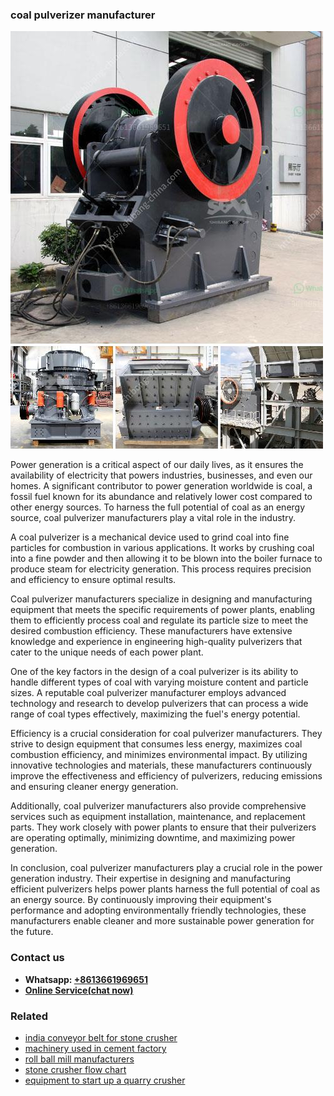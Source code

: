 <h3>coal pulverizer manufacturer</h3><img src='1708499317.jpg' alt=''><p>Power generation is a critical aspect of our daily lives, as it ensures the availability of electricity that powers industries, businesses, and even our homes. A significant contributor to power generation worldwide is coal, a fossil fuel known for its abundance and relatively lower cost compared to other energy sources. To harness the full potential of coal as an energy source, coal pulverizer manufacturers play a vital role in the industry.</p><p>A coal pulverizer is a mechanical device used to grind coal into fine particles for combustion in various applications. It works by crushing coal into a fine powder and then allowing it to be blown into the boiler furnace to produce steam for electricity generation. This process requires precision and efficiency to ensure optimal results.</p><p>Coal pulverizer manufacturers specialize in designing and manufacturing equipment that meets the specific requirements of power plants, enabling them to efficiently process coal and regulate its particle size to meet the desired combustion efficiency. These manufacturers have extensive knowledge and experience in engineering high-quality pulverizers that cater to the unique needs of each power plant.</p><p>One of the key factors in the design of a coal pulverizer is its ability to handle different types of coal with varying moisture content and particle sizes. A reputable coal pulverizer manufacturer employs advanced technology and research to develop pulverizers that can process a wide range of coal types effectively, maximizing the fuel's energy potential.</p><p>Efficiency is a crucial consideration for coal pulverizer manufacturers. They strive to design equipment that consumes less energy, maximizes coal combustion efficiency, and minimizes environmental impact. By utilizing innovative technologies and materials, these manufacturers continuously improve the effectiveness and efficiency of pulverizers, reducing emissions and ensuring cleaner energy generation.</p><p>Additionally, coal pulverizer manufacturers also provide comprehensive services such as equipment installation, maintenance, and replacement parts. They work closely with power plants to ensure that their pulverizers are operating optimally, minimizing downtime, and maximizing power generation.</p><p>In conclusion, coal pulverizer manufacturers play a crucial role in the power generation industry. Their expertise in designing and manufacturing efficient pulverizers helps power plants harness the full potential of coal as an energy source. By continuously improving their equipment's performance and adopting environmentally friendly technologies, these manufacturers enable cleaner and more sustainable power generation for the future.</p><h3>Contact us</h3><ul><li><strong>Whatsapp:&nbsp;<a href="https://wa.me/8613661969651">+8613661969651</a></strong></li><li><a href="https://swt.shibang-china.com/?git&amp;zhl&amp;coal pulverizer manufacturer"><strong>Online Service(chat now)</strong></a></li></ul><h3>Related</h3><ul><li><a href='india conveyor belt for stone crusher.md'>india conveyor belt for stone crusher</a></li><li><a href='machinery used in cement factory.md'>machinery used in cement factory</a></li><li><a href='roll ball mill manufacturers.md'>roll ball mill manufacturers</a></li><li><a href='stone crusher flow chart.md'>stone crusher flow chart</a></li><li><a href='equipment to start up a quarry crusher.md'>equipment to start up a quarry crusher</a></li></ul>